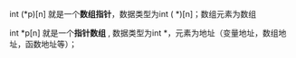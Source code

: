 int (*p)[n] 就是一个**数组指针**，数据类型为int ( *)[n]；数组元素为数组

int *p[n] 就是一个**指针数组** ,  数据类型为int *，元素为地址（变量地址，数组地址，函数地址等）；

